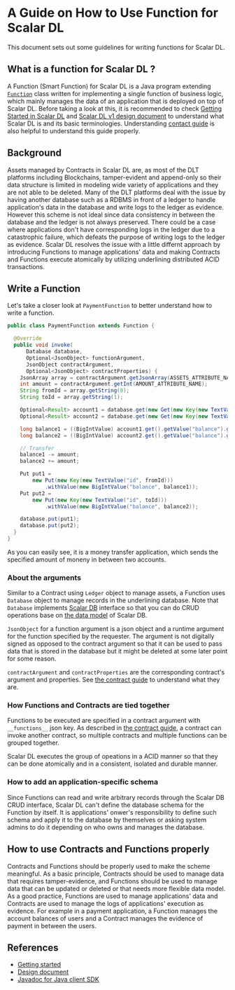 # A Guide on How to Use Function for Scalar DL

This document sets out some guidelines for writing functions for Scalar DL.

## What is a function for Scalar DL ?

A Function (Smart Function) for Scalar DL is a Java program extending [`Function`](https://scalar-labs.github.io/scalardl/javadoc/ledger/com/scalar/dl/ledger/function/Function.html) class written for implementing a single function of business logic, which mainly manages the data of an application that is deployed on top of Scalar DL.
Before taking a look at this, it is recommended to check [Getting Started in Scalar DL](dl-getting-started.md) and [Scalar DL v1 design document](dl-design.md) to understand what Scalar DL is and its basic terminologies. Understanding [contact guide](how-to-write-contract.md) is also helpful to understand this guide properly.

## Background

Assets managed by Contracts in Scalar DL are, as most of the DLT platforms including Blockchains, tamper-evident and append-only so their data structure is limited in modeling wide variety of applications and they are not able to be deleted.
Many of the DLT platforms deal with the issue by having another database such as a RDBMS in front of a ledger to handle application's data in the database and write logs to the ledger as evidence.
However this scheme is not ideal since data consistency in between the database and the ledger is not always preserved. There could be a case where applications don't have corresponding logs in the ledger due to a catastrophic failure, which defeats the purpose of writing logs to the ledger as evidence.
Scalar DL resolves the issue with a little differnt approach by introducing Functions to manage applications' data and making Contracts and Functions execute atomically by utilizing underlining distributed ACID transactions.

## Write a Function

Let's take a closer look at `PaymentFunction` to better understand how to write a function.

```java
public class PaymentFunction extends Function {

  @Override
  public void invoke(
      Database database,
      Optional<JsonObject> functionArgument,
      JsonObject contractArgument,
      Optional<JsonObject> contractProperties) {
    JsonArray array = contractArgument.getJsonArray(ASSETS_ATTRIBUTE_NAME);
    int amount = contractArgument.getInt(AMOUNT_ATTRIBUTE_NAME);
    String fromId = array.getString(0);
    String toId = array.getString(1);

    Optional<Result> account1 = database.get(new Get(new Key(new TextValue("id", fromId))));
    Optional<Result> account2 = database.get(new Get(new Key(new TextValue("id", toId))));

    long balance1 = ((BigIntValue) account1.get().getValue("balance").get()).get();
    long balance2 = ((BigIntValue) account2.get().getValue("balance").get()).get();

    // Transfer
    balance1 -= amount;
    balance2 += amount;

    Put put1 =
        new Put(new Key(new TextValue("id", fromId)))
            .withValue(new BigIntValue("balance", balance1));
    Put put2 =
        new Put(new Key(new TextValue("id", toId)))
            .withValue(new BigIntValue("balance", balance2));

    database.put(put1);
    database.put(put2);
  }
}
```

As you can easily see, it is a money transfer application, which sends the specified amount of moneny in between two accounts.

### About the arguments

Similar to a Contract using `Ledger` object to manage assets, a Function uses `Database` object to manage records in the underlining database. Note that `Database` implements [Scalar DB](https://github.com/scalar-labs/scalardb) interface so that you can do CRUD operations base on [the data model](https://github.com/scalar-labs/scalardb/blob/master/docs/design.md#data-model) of Scalar DB. 

`JsonObject` for a function argument is a json object and a runtime argument for the function specified by the requester. The argument is not digitally signed as opposed to the contract argument so that it can be used to pass data that is stored in the database but it might be deleted at some later point for some reason.

`contractArgument` and `contractProperties` are the corresponding contract's argument and properties. See [the contract guide](how-to-write-contract.md) to understand what they are.

### How Functions and Contracts are tied together

Functions to be executed are specified in a contract argument with `__functions__` json key. As described in [the contract guide](how-to-write-contract.md#write-a-complex-contract), a contract can invoke another contract, so multiple contracts and multiple functions can be grouped together.

Scalar DL executes the group of opeations in a ACID manner so that they can be done atomically and in a consistent, isolated and durable manner.

### How to add an application-specific schema

Since Functions can read and write arbitrary records through the Scalar DB CRUD interface, Scalar DL can't define the database schema for the Function by itself.
It is applications' onwer's responsibility to define such schema and apply it to the database by themselves or asking system admins to do it depending on who owns and manages the database.

## How to use Contracts and Functions properly

Contracts and Functions should be properly used to make the scheme meaningful.
As a basic principle, Contracts should be used to manage data that requires tamper-evidence, and Functions should be used to manage data that can be updated or deleted or that needs more flexible data model.
As a good practice, Functions are used to manage applications' data and Contracts are used to manage the logs of applications' execution as evidence. For example in a payment application, a Function manages the account balances of users and a Contract manages the evidence of payment in between the users.

## References

* [Getting started](getting-started.md)
* [Design document](design.md)
* [Javadoc for Java client SDK](https://scalar-labs.github.io/scalardl/javadoc/client/)
